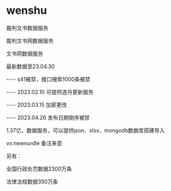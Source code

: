 # wenshu
裁判文书数据服务

裁判文书网数据服务

文书网数据服务


最新数据至23.04.30

---- s41被禁，接口搜索1000条被禁

---- 2023.02.10 可提供逐月更新服务

---- 2023.03.15 加密更改

---- 2023.04.26 发布日期倒序被禁


1.37亿，数据服务，可以提供json、xlsx、mongodb数据库搭建导入

vx:newnurdle 备注来意

另有：

全国行政处罚数据2300万条

法律法规数据350万条
